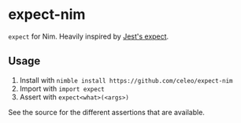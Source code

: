 # expect-nim

`expect` for Nim. Heavily inspired by [Jest's expect](https://jestjs.io/docs/en/expect).

## Usage

1. Install with `nimble install https://github.com/celeo/expect-nim`
1. Import with `import expect`
1. Assert with `expect<what>(<args>)`

See the source for the different assertions that are available.
